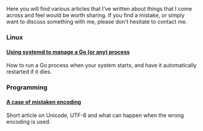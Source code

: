 Here you will find various articles that I've written about things that I come across and feel would be worth sharing. If you find a mistake, or simply want to discuss something with me, please don't hesitate to contact me.

### Linux

#### [Using systemd to manage a Go (or any) process](go-systemd)
How to run a Go process when your system starts, and have it
automatically restarted if it dies.

### Programming

#### [A case of mistaken encoding](case-of-mistaken-encoding)
Short article on Unicode, UTF-8 and what can happen when the wrong
encoding is used.
